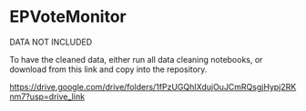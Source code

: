 # EPVoteMonitor

DATA NOT INCLUDED

To have the cleaned data, either run all data cleaning notebooks, or download from this link and copy into the repository. 

https://drive.google.com/drive/folders/1fPzUGQhIXdujOuJCmRQsgjHypj2RKnm7?usp=drive_link